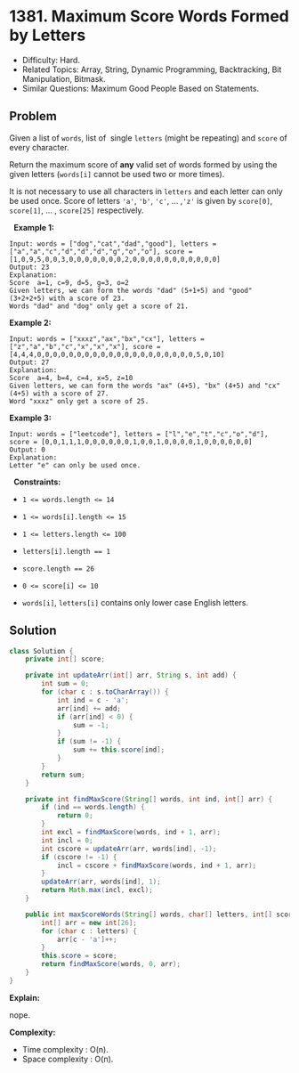 # 1381. Maximum Score Words Formed by Letters

- Difficulty: Hard.
- Related Topics: Array, String, Dynamic Programming, Backtracking, Bit Manipulation, Bitmask.
- Similar Questions: Maximum Good People Based on Statements.

## Problem

Given a list of ```words```, list of  single ```letters``` (might be repeating) and ```score``` of every character.

Return the maximum score of **any** valid set of words formed by using the given letters (```words[i]``` cannot be used two or more times).

It is not necessary to use all characters in ```letters``` and each letter can only be used once. Score of letters ```'a'```, ```'b'```, ```'c'```, ... ,```'z'``` is given by ```score[0]```, ```score[1]```, ... , ```score[25]``` respectively.

 
**Example 1:**

```
Input: words = ["dog","cat","dad","good"], letters = ["a","a","c","d","d","d","g","o","o"], score = [1,0,9,5,0,0,3,0,0,0,0,0,0,0,2,0,0,0,0,0,0,0,0,0,0,0]
Output: 23
Explanation:
Score  a=1, c=9, d=5, g=3, o=2
Given letters, we can form the words "dad" (5+1+5) and "good" (3+2+2+5) with a score of 23.
Words "dad" and "dog" only get a score of 21.
```

**Example 2:**

```
Input: words = ["xxxz","ax","bx","cx"], letters = ["z","a","b","c","x","x","x"], score = [4,4,4,0,0,0,0,0,0,0,0,0,0,0,0,0,0,0,0,0,0,0,0,5,0,10]
Output: 27
Explanation:
Score  a=4, b=4, c=4, x=5, z=10
Given letters, we can form the words "ax" (4+5), "bx" (4+5) and "cx" (4+5) with a score of 27.
Word "xxxz" only get a score of 25.
```

**Example 3:**

```
Input: words = ["leetcode"], letters = ["l","e","t","c","o","d"], score = [0,0,1,1,1,0,0,0,0,0,0,1,0,0,1,0,0,0,0,1,0,0,0,0,0,0]
Output: 0
Explanation:
Letter "e" can only be used once.
```

 
**Constraints:**


	
- ```1 <= words.length <= 14```
	
- ```1 <= words[i].length <= 15```
	
- ```1 <= letters.length <= 100```
	
- ```letters[i].length == 1```
	
- ```score.length == 26```
	
- ```0 <= score[i] <= 10```
	
- ```words[i]```, ```letters[i]``` contains only lower case English letters.



## Solution

```java
class Solution {
    private int[] score;

    private int updateArr(int[] arr, String s, int add) {
        int sum = 0;
        for (char c : s.toCharArray()) {
            int ind = c - 'a';
            arr[ind] += add;
            if (arr[ind] < 0) {
                sum = -1;
            }
            if (sum != -1) {
                sum += this.score[ind];
            }
        }
        return sum;
    }

    private int findMaxScore(String[] words, int ind, int[] arr) {
        if (ind == words.length) {
            return 0;
        }
        int excl = findMaxScore(words, ind + 1, arr);
        int incl = 0;
        int cscore = updateArr(arr, words[ind], -1);
        if (cscore != -1) {
            incl = cscore + findMaxScore(words, ind + 1, arr);
        }
        updateArr(arr, words[ind], 1);
        return Math.max(incl, excl);
    }

    public int maxScoreWords(String[] words, char[] letters, int[] score) {
        int[] arr = new int[26];
        for (char c : letters) {
            arr[c - 'a']++;
        }
        this.score = score;
        return findMaxScore(words, 0, arr);
    }
}
```

**Explain:**

nope.

**Complexity:**

* Time complexity : O(n).
* Space complexity : O(n).
